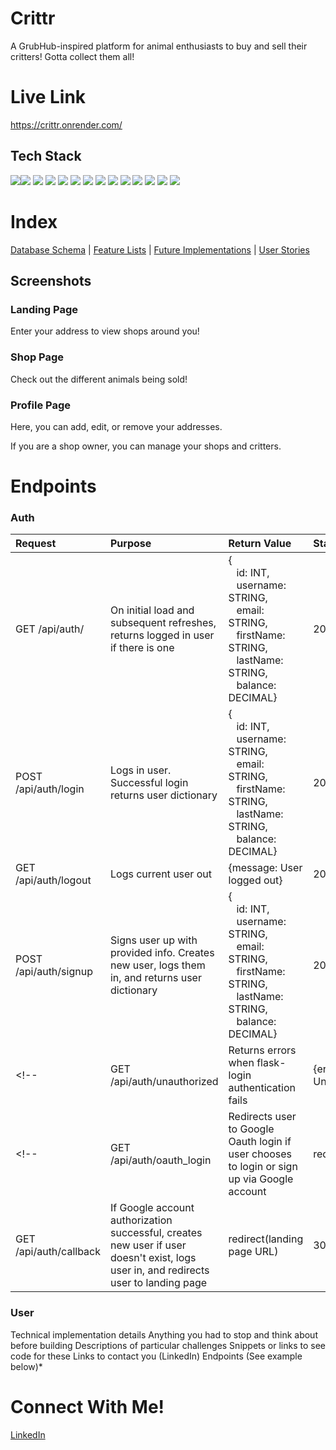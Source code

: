 # Crittr
A GrubHub-inspired platform for animal enthusiasts to buy and sell their critters! Gotta collect them all!

# Live Link
https://crittr.onrender.com/

## Tech Stack
<!-- List of techs/languages/plugins/APIs used
<a href="https://skillicons.dev">
  <img src="https://skillicons.dev/icons?i=python,flask,javascript,react,redux,css,html,docker,postgres,sqlite,aws" />
</a> -->

<img src="https://img.shields.io/badge/JavaScript-323330?style=for-the-badge&logo=javascript&logoColor=F7DF1E" /><img src="https://img.shields.io/badge/Python-FFD43B?style=for-the-badge&logo=python&logoColor=blue" />
<img src="https://img.shields.io/badge/CSS3-1572B6?style=for-the-badge&logo=css3&logoColor=white" /> <img src="https://img.shields.io/badge/HTML5-E34F26?style=for-the-badge&logo=html5&logoColor=white" />
<img src="https://img.shields.io/badge/Sqlite-003B57?style=for-the-badge&logo=sqlite&logoColor=white" /> <img src="https://img.shields.io/badge/PostgreSQL-316192?style=for-the-badge&logo=postgresql&logoColor=white" />
<img src="https://img.shields.io/badge/Docker-2CA5E0?style=for-the-badge&logo=docker&logoColor=white" />
<img src="https://img.shields.io/badge/Flask-000000?style=for-the-badge&logo=flask&logoColor=white" />
<img src="https://img.shields.io/badge/json-5E5C5C?style=for-the-badge&logo=json&logoColor=white" />
<img src="https://img.shields.io/badge/React-20232A?style=for-the-badge&logo=react&logoColor=61DAFB" />
<img src="https://img.shields.io/badge/Redux-593D88?style=for-the-badge&logo=redux&logoColor=white" />
<img src="https://img.shields.io/badge/Render-46E3B7?style=for-the-badge&logo=render&logoColor=white" />
<img src="https://img.shields.io/badge/Google_Cloud-4285F4?style=for-the-badge&logo=google-cloud&logoColor=white" />
<img src="https://img.shields.io/badge/Amazon_AWS-FF9900?style=for-the-badge&logo=amazonaws&logoColor=white" />

# Index
[Database Schema](https://github.com/sophiatsau/Crittr/wiki/DB-Schema) | [Feature Lists](https://github.com/sophiatsau/Crittr/wiki/Features-List) | [Future Implementations](https://github.com/sophiatsau/Crittr/wiki/Future-Implementations) | [User Stories](https://github.com/sophiatsau/Crittr/wiki/User-Stories)


## Screenshots
### Landing Page
Enter your address to view shops around you!

### Shop Page
Check out the different animals being sold!

### Profile Page
Here, you can add, edit, or remove your addresses.

If you are a shop owner, you can manage your shops and critters.

# Endpoints
### Auth
| Request  | Purpose | Return Value | Status |
| :------- | :------ | :----------- | :------ |
| GET /api/auth/  | On initial load and subsequent refreshes, returns logged in user if there is one | {<br/>&nbsp;&nbsp;&nbsp;id: INT, <br/>&nbsp;&nbsp;&nbsp;username: STRING, <br/>&nbsp;&nbsp;&nbsp;email: STRING, <br/>&nbsp;&nbsp;&nbsp;firstName: STRING, <br/>&nbsp;&nbsp;&nbsp;lastName: STRING, <br/>&nbsp;&nbsp;&nbsp;balance: DECIMAL} | 200 |
| POST /api/auth/login | Logs in user. Successful login returns user dictionary |{<br/>&nbsp;&nbsp;&nbsp;id: INT, <br/>&nbsp;&nbsp;&nbsp;username: STRING, <br/>&nbsp;&nbsp;&nbsp;email: STRING, <br/>&nbsp;&nbsp;&nbsp;firstName: STRING, <br/>&nbsp;&nbsp;&nbsp;lastName: STRING, <br/>&nbsp;&nbsp;&nbsp;balance: DECIMAL}| 200 |
| GET /api/auth/logout | Logs current user out |{message: User logged out}| 200 |
| POST /api/auth/signup | Signs user up with provided info. Creates new user, logs them in, and returns user dictionary |{<br/>&nbsp;&nbsp;&nbsp;id: INT, <br/>&nbsp;&nbsp;&nbsp;username: STRING, <br/>&nbsp;&nbsp;&nbsp;email: STRING, <br/>&nbsp;&nbsp;&nbsp;firstName: STRING, <br/>&nbsp;&nbsp;&nbsp;lastName: STRING, <br/>&nbsp;&nbsp;&nbsp;balance: DECIMAL}| 200 |
<!-- | GET /api/auth/unauthorized | Returns errors when flask-login authentication fails |{errors: {user: Unauthorized}}| 403 | -->
<!-- | GET /api/auth/oauth_login | Redirects user to Google Oauth login if user chooses to login or sign up via Google account |redirect(authorization_url)| 302 |
| GET /api/auth/callback | If Google account authorization successful, creates new user if user doesn't exist, logs user in, and redirects user to landing page |redirect(landing page URL)| 302 | -->

### User

Technical implementation details
Anything you had to stop and think about before building
Descriptions of particular challenges
Snippets or links to see code for these
Links to contact you (LinkedIn)
Endpoints (See example below)*

# Connect With Me!
<a href="https://www.linkedin.com/in/sophiatsau/">LinkedIn</a>
